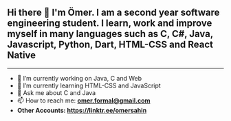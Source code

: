 
<h2> Hi there 👋 I'm Ömer. I am a second year software engineering student. I learn, work and improve myself in many languages such as C, C#, Java, Javascript, Python, Dart, HTML-CSS and React Native</h2>
<hr>


- 🔭 I’m currently working on Java, C and Web <br>
- 🌱 I’m currently learning HTML-CSS and JavaScript <br>
- 💬 Ask me about C and Java <br>
- 📫 How to reach me: <b> omer.formal@gmail.com <b/> <br>
- Other Accounts: https://linktr.ee/omersahin
